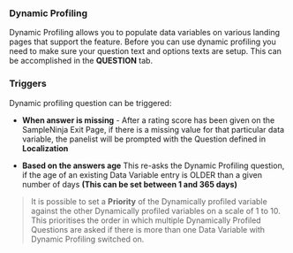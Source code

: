 ### Dynamic Profiling

Dynamic Profiling allows you to populate data variables on various landing pages that support the feature. Before you can use dynamic profiling you need to make sure your question text and options texts are setup. This can be accomplished in the **QUESTION** tab.

### Triggers

Dynamic profiling question can be triggered:

- **When answer is missing** - After a rating score has been given on the SampleNinja Exit Page, if there is a missing value for that particular data variable, the panelist will be prompted with the Question defined in **Localization**

- **Based on the answers age** This re-asks the Dynamic Profiling question, if the age of an existing Data Variable entry is OLDER than a given number of days **(This can be set between 1 and 365 days)**

> It is possible to set a **Priority** of the Dynamically profiled variable against the other Dynamically profiled variables on a scale of 1 to 10.  This prioritises the order in which multiple Dynamically Profiled Questions are asked if there is more than one Data Variable with Dynamic Profiling switched on.
